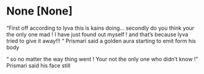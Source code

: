 # None [None]
“First off according to lyva this is kains doing... secondly  do you think your the only one mad !  I have just found out myself ! and that’s because lyva tried to give it away!!! “ Prismari said a golden aura starting to emit form his body 

“ so no matter the way thing went ! Your not the only one who didn’t know !” Prismari said his face still
